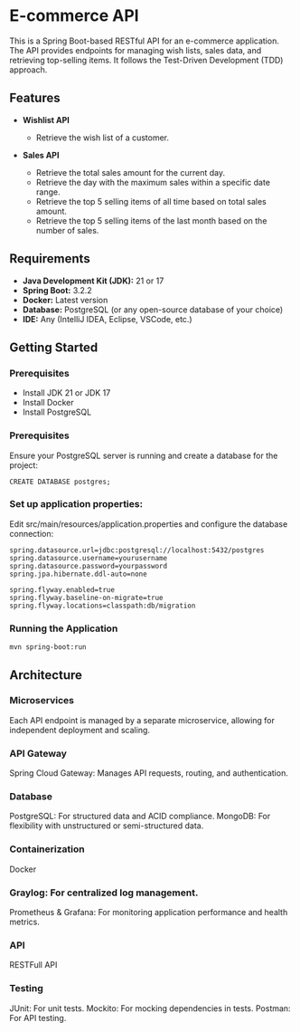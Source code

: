 # E-commerce API

This is a Spring Boot-based RESTful API for an e-commerce application. The API provides endpoints for managing wish lists, sales data, and retrieving top-selling items. It follows the Test-Driven Development (TDD) approach.

## Features

- **Wishlist API**
    - Retrieve the wish list of a customer.

- **Sales API**
    - Retrieve the total sales amount for the current day.
    - Retrieve the day with the maximum sales within a specific date range.
    - Retrieve the top 5 selling items of all time based on total sales amount.
    - Retrieve the top 5 selling items of the last month based on the number of sales.

## Requirements

- **Java Development Kit (JDK):** 21 or 17
- **Spring Boot:** 3.2.2
- **Docker:** Latest version
- **Database:** PostgreSQL (or any open-source database of your choice)
- **IDE:** Any (IntelliJ IDEA, Eclipse, VSCode, etc.)

## Getting Started

### Prerequisites

- Install JDK 21 or JDK 17
- Install Docker
- Install PostgreSQL

### Prerequisites

Ensure your PostgreSQL server is running and create a database for the project:
```
CREATE DATABASE postgres;
```
### Set up application properties:

Edit src/main/resources/application.properties and configure the database connection:
```
spring.datasource.url=jdbc:postgresql://localhost:5432/postgres
spring.datasource.username=yourusername
spring.datasource.password=yourpassword
spring.jpa.hibernate.ddl-auto=none

spring.flyway.enabled=true
spring.flyway.baseline-on-migrate=true
spring.flyway.locations=classpath:db/migration

```
### Running the Application
```
mvn spring-boot:run

```


## Architecture
### Microservices
Each API endpoint is managed by a separate microservice, allowing for independent deployment and scaling.

### API Gateway
Spring Cloud Gateway: Manages API requests, routing, and authentication.
### Database
PostgreSQL: For structured data and ACID compliance.
MongoDB: For flexibility with unstructured or semi-structured data.

### Containerization
Docker 

### Graylog: For centralized log management.
Prometheus & Grafana: For monitoring application performance and health metrics.


### API
RESTFull API

### Testing
JUnit: For unit tests.
Mockito: For mocking dependencies in tests.
Postman: For API testing.

